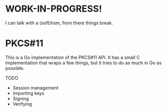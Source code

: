 # WORK-IN-PROGRESS!

I can talk with a (soft)hsm, from there things break.


# PKCS#11

This is a Go implementation of the PKCS#11 API. It has a small C implementation
that wraps a few things, but it tries to do as much in Go as possible.

TODO

* Session management
* Importing keys
* Signing
* Verifying


